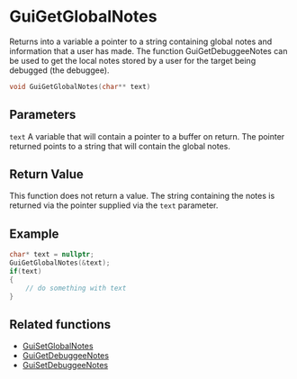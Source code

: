 # GuiGetGlobalNotes

Returns into a variable a pointer to a string containing global notes and information that a user has made. The function GuiGetDebuggeeNotes can be used to get the local notes stored by a user for the target being debugged (the debuggee).

```c++
void GuiGetGlobalNotes(char** text)
```

## Parameters

`text` A variable that will contain a pointer to a buffer on return. The pointer returned points to a string that will contain the global notes.

## Return Value

This function does not return a value. The string containing the notes is returned via the pointer supplied via the `text` parameter.

## Example

```c++
char* text = nullptr;
GuiGetGlobalNotes(&text);
if(text)
{
	// do something with text
}
```

## Related functions

- [GuiSetGlobalNotes](./GuiSetGlobalNotes.md)
- [GuiGetDebuggeeNotes](./GuiGetDebuggeeNotes.md)
- [GuiSetDebuggeeNotes](./GuiSetDebuggeeNotes.md)
